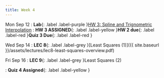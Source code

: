 ```yaml
---
title: Week 4
---
```


Mon Sep 12
: **Lab**{: .label .label-purple }[HW 3: Spline and Trignometric Interpolation](https://classroom.github.com/a/gNEPAhdF)
: **HW 3 ASSIGNED**{: .label .label-yellow }**HW 2 due**{: .label .label-red }**Quiz 3 Due**{: .label .label-red }

Wed Sep 14
: **LEC 8**{: .label .label-grey }[Least Squares (1)]({{ site.baseurl }}/assets/lectures/lec8-least-squares-overview.pdf)

Fri Sep 16
: **LEC 9**{: .label .label-grey }Least Squares (2)
<!-- : **LEC 9**{: .label .label-grey }[Least Squares (2)]({{ site.baseurl }}/assets/lectures/lec9-least-squares-bases.pdf) -->
: **Quiz 4 Assigned**{: .label .label-yellow }
